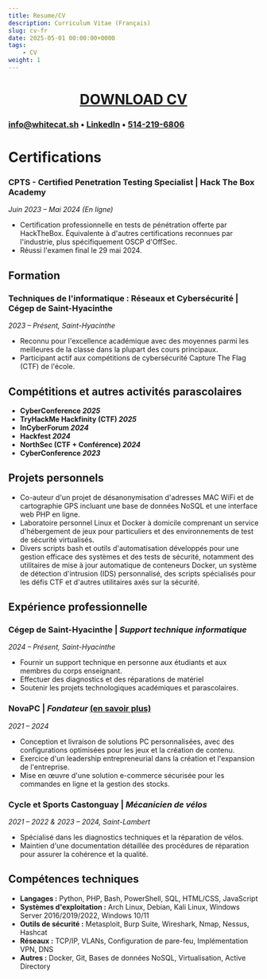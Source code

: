 ```yaml
---
title: Resume/CV
description: Curriculum Vitae (Français)
slug: cv-fr
date: 2025-05-01 00:00:00+0000
tags:
    - CV
weight: 1
---
```

<div style="text-align: center;">

# [DOWNLOAD CV](CV-Charles_Mclean-2025-FR.pdf)

</div>

### [info@whitecat.sh](mailto:info@whitecat.sh) • [LinkedIn](https://www.linkedin.com/in/charlesmcleansec/) • [514-219-6806](tel:+1-514-219-6806)

# **Certifications**

### **CPTS - Certified Penetration Testing Specialist** | Hack The Box Academy
*Juin 2023 – Mai 2024 (En ligne)*
- Certification professionnelle en tests de pénétration offerte par HackTheBox. Équivalente à d'autres certifications reconnues par l'industrie, plus spécifiquement OSCP d'OffSec.
- Réussi l'examen final le 29 mai 2024.

## **Formation**

### **Techniques de l'informatique : Réseaux et Cybersécurité** | Cégep de Saint-Hyacinthe
*2023 – Présent, Saint-Hyacinthe*
- Reconnu pour l'excellence académique avec des moyennes parmi les meilleures de la classe dans la plupart des cours principaux.
- Participant actif aux compétitions de cybersécurité Capture The Flag (CTF) de l'école.

## **Compétitions et autres activités parascolaires**

- **CyberConference *2025***
- **TryHackMe Hackfinity (CTF) *2025***
- **InCyberForum *2024***
- **Hackfest *2024***
- **NorthSec (CTF + Conférence) *2024***
- **CyberConference *2023***

## **Projets personnels**

- Co-auteur d'un projet de désanonymisation d'adresses MAC WiFi et de cartographie GPS incluant une base de données NoSQL et une interface web PHP en ligne.
- Laboratoire personnel Linux et Docker à domicile comprenant un service d'hébergement de jeux pour particuliers et des environnements de test de sécurité virtualisés.
- Divers scripts bash et outils d'automatisation développés pour une gestion efficace des systèmes et des tests de sécurité, notamment des utilitaires de mise à jour automatique de conteneurs Docker, un système de détection d'intrusion (IDS) personnalisé, des scripts spécialisés pour les défis CTF et d'autres utilitaires axés sur la sécurité.

## **Expérience professionnelle**

### **Cégep de Saint-Hyacinthe** | *Support technique informatique*  
*2024 – Présent, Saint-Hyacinthe*
- Fournir un support technique en personne aux étudiants et aux membres du corps enseignant.
- Effectuer des diagnostics et des réparations de matériel
- Soutenir les projets technologiques académiques et parascolaires.

### **NovaPC** | *Fondateur* [(en savoir plus)](https://whitecat.dev/p/nova-pc/)
*2021 – 2024*
- Conception et livraison de solutions PC personnalisées, avec des configurations optimisées pour les jeux et la création de contenu.
- Exercice d'un leadership entrepreneurial dans la création et l'expansion de l'entreprise.
- Mise en œuvre d'une solution e-commerce sécurisée pour les commandes en ligne et la gestion des stocks.

### **Cycle et Sports Castonguay** | *Mécanicien de vélos* 
*2021 – 2022 & 2023 – 2024, Saint-Lambert*  
- Spécialisé dans les diagnostics techniques et la réparation de vélos.
- Maintien d'une documentation détaillée des procédures de réparation pour assurer la cohérence et la qualité.

## **Compétences techniques**

- **Langages :** Python, PHP, Bash, PowerShell, SQL, HTML/CSS, JavaScript
- **Systèmes d'exploitation :** Arch Linux, Debian, Kali Linux, Windows Server 2016/2019/2022, Windows 10/11
- **Outils de sécurité :** Metasploit, Burp Suite, Wireshark, Nmap, Nessus, Hashcat
- **Réseaux :** TCP/IP, VLANs, Configuration de pare-feu, Implémentation VPN, DNS
- **Autres :** Docker, Git, Bases de données NoSQL, Virtualisation, Active Directory